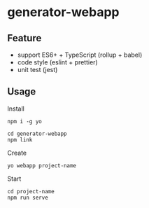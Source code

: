 # generator-webapp

## Feature

- support ES6+ + TypeScript (rollup + babel)
- code style (eslint + prettier)
- unit test (jest)

## Usage

Install

```shell
npm i -g yo
```

```
cd generator-webapp
npm link
```

Create

```shell
yo webapp project-name
```

Start

```shell
cd project-name
npm run serve
```
